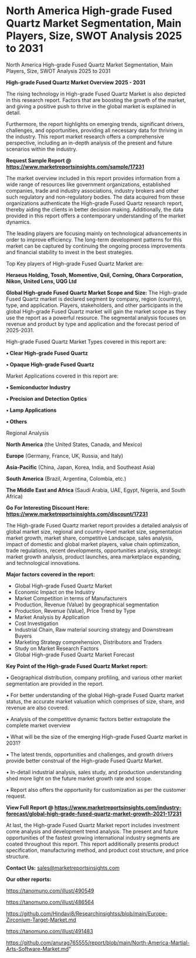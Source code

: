 # North America High-grade Fused Quartz Market Segmentation, Main Players, Size, SWOT Analysis 2025 to 2031
 North America High-grade Fused Quartz Market Segmentation, Main Players, Size, SWOT Analysis 2025 to 2031

<Strong> High-grade Fused Quartz Market Overview 2025 - 2031</strong>

The rising technology in High-grade Fused Quartz Market is also depicted in this research report. Factors that are boosting the growth of the market, and giving a positive push to thrive in the global market is explained in detail.

Furthermore, the report highlights on emerging trends, significant drivers, challenges, and opportunities, providing all necessary data for thriving in the industry. This report market research offers a comprehensive perspective, including an in-depth analysis of the present and future scenarios within the industry.

<strong>Request Sample Report @ <a href=https://www.marketreportsinsights.com/sample/17231>https://www.marketreportsinsights.com/sample/17231</a></strong>

The market overview included in this report provides information from a wide range of resources like government organizations, established companies, trade and industry associations, industry brokers and other such regulatory and non-regulatory bodies. The data acquired from these organizations authenticate the High-grade Fused Quartz research report, thereby aiding the clients in better decision making. Additionally, the data provided in this report offers a contemporary understanding of the market dynamics.

The leading players are focusing mainly on technological advancements in order to improve efficiency. The long-term development patterns for this market can be captured by continuing the ongoing process improvements and financial stability to invest in the best strategies.

Top Key players of High-grade Fused Quartz Market are:

<strong>Heraeus Holding, Tosoh, Momentive, Qsil, Corning, Ohara Corporation, Nikon, United Lens, UQG Ltd</strong>

<strong><b>Global High-grade Fused Quartz Market Scope and Size:</b></strong>
The High-grade Fused Quartz market is declared segment by company, region (country), type, and application. Players, stakeholders, and other participants in the global High-grade Fused Quartz market will gain the market scope as they use the report as a powerful resource. The segmental analysis focuses on revenue and product by type and application and the forecast period of 2025-2031.

High-grade Fused Quartz Market Types covered in this report are:

<strong>• Clear High-grade Fused Quartz

• Opaque High-grade Fused Quartz</strong>

Market Applications covered in this report are:

<strong>• Semiconductor Industry

• Precision and Detection Optics

• Lamp Applications

• Others</strong> 

Regional Analysis

<strong>North America</strong> (the United States, Canada, and Mexico)

<strong>Europe</strong> (Germany, France, UK, Russia, and Italy)

<strong>Asia-Pacific</strong> (China, Japan, Korea, India, and Southeast Asia)

<strong>South America</strong> (Brazil, Argentina, Colombia, etc.)

<strong>The Middle East and Africa</strong> (Saudi Arabia, UAE, Egypt, Nigeria, and South Africa)

<strong>Go For Interesting Discount Here: <a href=https://www.marketreportsinsights.com/discount/17231>https://www.marketreportsinsights.com/discount/17231</a></strong>

The High-grade Fused Quartz market report provides a detailed analysis of global market size, regional and country-level market size, segmentation market growth, market share, competitive Landscape, sales analysis, impact of domestic and global market players, value chain optimization, trade regulations, recent developments, opportunities analysis, strategic market growth analysis, product launches, area marketplace expanding, and technological innovations.

<strong><b>Major factors covered in the report:</b></strong>
<ul>
  <li>Global High-grade Fused Quartz Market </li>
  <li>Economic Impact on the Industry</li>
  <li>Market Competition in terms of Manufacturers</li>
  <li>Production, Revenue (Value) by geographical segmentation</li>
  <li>Production, Revenue (Value), Price Trend by Type</li>
  <li>Market Analysis by Application</li>
  <li>Cost Investigation</li>
  <li>Industrial Chain, Raw material sourcing strategy and Downstream Buyers</li>
  <li>Marketing Strategy comprehension, Distributors and Traders</li>
  <li>Study on Market Research Factors</li>
  <li>Global High-grade Fused Quartz Market Forecast</li>
</ul>

<strong><b>Key Point of the High-grade Fused Quartz Market report:</b></strong>

• Geographical distribution, company profiling, and various other market segmentation are provided in the report.

• For better understanding of the global High-grade Fused Quartz market status, the accurate market valuation which comprises of size, share, and revenue are also covered.

• Analysis of the competitive dynamic factors better extrapolate the complete market overview

• What will be the size of the emerging High-grade Fused Quartz market in 2031?

• The latest trends, opportunities and challenges, and growth drivers provide better construal of the High-grade Fused Quartz Market.

• In-detail industrial analysis, sales study, and production understanding shed more light on the future market growth rate and scope.

• Report also offers the opportunity for customization as per the customer request.

<strong><b>View Full Report @ <a href=https://www.marketreportsinsights.com/industry-forecast/global-high-grade-fused-quartz-market-growth-2021-17231>https://www.marketreportsinsights.com/industry-forecast/global-high-grade-fused-quartz-market-growth-2021-17231</a></b></strong>


At last, the High-grade Fused Quartz Market report includes investment come analysis and development trend analysis. The present and future opportunities of the fastest growing international industry segments are coated throughout this report. This report additionally presents product specification, manufacturing method, and product cost structure, and price structure.

<strong>Contact Us:</strong>
sales@marketreportsinsights.com

<strong>Our other reports:</strong>

<a href=https://tanomuno.com/illust/490549>https://tanomuno.com/illust/490549</a>

<a href=https://tanomuno.com/illust/486564>https://tanomuno.com/illust/486564</a>

<a href=https://github.com/Hindavi8/Researchinsightss/blob/main/Europe-Zirconium-Target-Market.md>https://github.com/Hindavi8/Researchinsightss/blob/main/Europe-Zirconium-Target-Market.md</a>

<a href=https://tanomuno.com/illust/491483>https://tanomuno.com/illust/491483</a>

<a href=https://github.com/anurag765555/report/blob/main/North-America-Martial-Arts-Software-Market.md>https://github.com/anurag765555/report/blob/main/North-America-Martial-Arts-Software-Market.md</a>"
